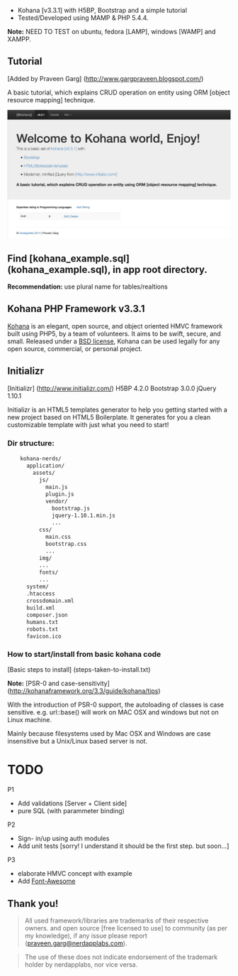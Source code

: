 
* Kohana [v3.3.1] with H5BP, Bootstrap and a  simple tutorial
* Tested/Developed using MAMP & PHP 5.4.4.

__Note:__ NEED TO TEST on ubuntu, fedora [LAMP], windows [WAMP] and XAMPP.


## Tutorial
[Added by Praveen Garg] (http://www.gargpraveen.blogspot.com/)

A basic tutorial, which explains CRUD operation on entity using ORM [object resource mapping] technique.

![Basic tutorial, which explains CRUD operation](tutorial-screenshot.jpg "Tutorial Homepage")

## Find [kohana_example.sql] (kohana_example.sql), in app root directory.

__Recommendation:__ use plural name for tables/realtions


## Kohana PHP Framework v3.3.1

[Kohana](http://kohanaframework.org/) is an elegant, open source, and object oriented HMVC framework built using PHP5, by a team of volunteers. It aims to be swift, secure, and small.
Released under a [BSD license](http://kohanaframework.org/license), Kohana can be used legally for any open source, commercial, or personal project.

## Initializr
[Initializr] (http://www.initializr.com/)
    H5BP 4.2.0
    Bootstrap 3.0.0
    jQuery 1.10.1

Initializr is an HTML5 templates generator to help you getting started with a new project based on HTML5 Boilerplate. It generates for you a clean customizable template with just what you need to start!

### Dir structure:

        kohana-nerds/
          application/
            assets/
              js/
                main.js
                plugin.js
                vendor/
                  bootstrap.js
                  jquery-1.10.1.min.js
                  ...
              css/
                main.css
                bootstrap.css
                ...
              img/
              ...
              fonts/
              ...
          system/
          .htaccess
          crossdomain.xml
          build.xml
          composer.json
          humans.txt
          robots.txt
          favicon.ico


### How to start/install from basic kohana code
[Basic steps to install] (steps-taken-to-install.txt)

__Note:__ [PSR-0 and case-sensitivity] (http://kohanaframework.org/3.3/guide/kohana/tips)

 With the introduction of PSR-0 support, the autoloading of classes is case sensitive.
 e.g. url::base() will work on MAC OSX and windows but not on Linux machine.

 Mainly because filesystems used by Mac OSX and Windows are case insensitive but a Unix/Linux based server is not.

# TODO

P1
* Add validations [Server + Client side]
* pure SQL (with parammeter binding)

P2
* Sign- in/up using auth modules
* Add unit tests [sorry! I understand it should be the first step. but soon...]

P3
* elaborate HMVC concept with example
* Add <a href="http://fortawesome.github.io/Font-Awesome/license/">Font-Awesome</a>

## Thank you!


> All used framework/libraries are trademarks of their respective owners. and open source
> [free licensed to use] to community (as per my knowledge), if any issue please report
> (praveen.garg@nerdapplabs.com).

> The use of these does not indicate endorsement of the trademark holder by nerdapplabs,
> nor vice versa.
